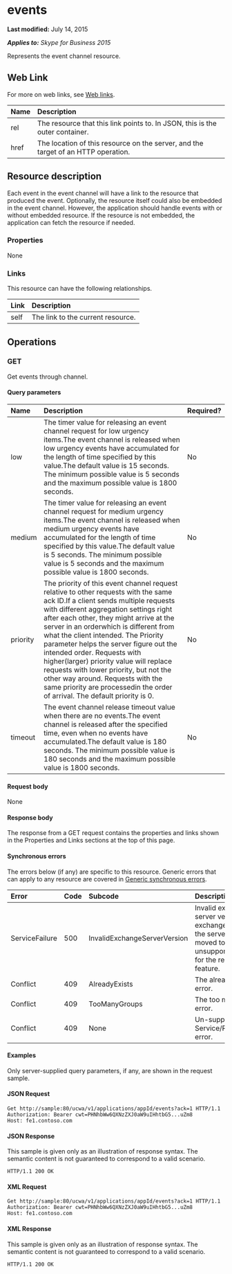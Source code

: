 
# events 

 **Last modified:** July 14, 2015

 _**Applies to:** Skype for Business 2015_

Represents the event channel resource. 

## Web Link
<a name="sectionSection0"> </a>

For more on web links, see [Web links](WebLinks.md).



|**Name**|**Description**|
|:-----|:-----|
|rel|The resource that this link points to. In JSON, this is the outer container.|
|href|The location of this resource on the server, and the target of an HTTP operation.|

## Resource description
<a name="sectionSection1"> </a>

Each event in the event channel will have a link to the resource that produced the event. Optionally, the resource itself could also be embedded in the event channel. However, the application should handle events with or without embedded resource. If the resource is not embedded, the application can fetch the resource if needed. 


### Properties

None


### Links

This resource can have the following relationships.



|**Link**|**Description**|
|:-----|:-----|
|self|The link to the current resource.|

## Operations
<a name="sectionSection2"> </a>




### GET

Get events through channel.


#### Query parameters





|**Name**|**Description**|**Required?**|
|:-----|:-----|:-----|
|low|The timer value for releasing an event channel request for low urgency items.The event channel is released when low urgency events have accumulated for the length of time specified by this value.The default value is 15 seconds. The minimum possible value is 5 seconds and the maximum possible value is 1800 seconds.|No|
|medium|The timer value for releasing an event channel request for medium urgency items.The event channel is released when medium urgency events have accumulated for the length of time specified by this value.The default value is 5 seconds. The minimum possible value is 5 seconds and the maximum possible value is 1800 seconds.|No|
|priority|The priority of this event channel request relative to other requests with the same ack ID.If a client sends multiple requests with different aggregation settings right after each other, they might arrive at the server in an orderwhich is different from what the client intended. The Priority parameter helps the server figure out the intended order. Requests with higher(larger) priority value will replace requests with lower priority, but not the other way around. Requests with the same priority are processedin the order of arrival. The default priority is 0.|No|
|timeout|The event channel release timeout value when there are no events.The event channel is released after the specified time, even when no events have accumulated.The default value is 180 seconds. The minimum possible value is 180 seconds and the maximum possible value is 1800 seconds.|No|

#### Request body

None


#### Response body

The response from a GET request contains the properties and links shown in the Properties and Links sections at the top of this page.


#### Synchronous errors

The errors below (if any) are specific to this resource. Generic errors that can apply to any resource are covered in [Generic synchronous errors](GenericSynchronousErrors.md).



|**Error**|**Code**|**Subcode**|**Description**|
|:-----|:-----|:-----|:-----|
|ServiceFailure|500|InvalidExchangeServerVersion|Invalid exchange server version.The exchange mailbox of the server might have moved to an unsupported version for the required feature.|
|Conflict|409|AlreadyExists|The already exists error.|
|Conflict|409|TooManyGroups|The too many groups error.|
|Conflict|409|None|Un-supported Service/Resource/API error.|

#### Examples

Only server-supplied query parameters, if any, are shown in the request sample.


#### JSON Request


```
Get http://sample:80/ucwa/v1/applications/appId/events?ack=1 HTTP/1.1
Authorization: Bearer cwt=PHNhbWw6QXNzZXJ0aW9uIHhtbG5...uZm8
Host: fe1.contoso.com

```


#### JSON Response

This sample is given only as an illustration of response syntax. The semantic content is not guaranteed to correspond to a valid scenario.


```
HTTP/1.1 200 OK

```


#### XML Request


```
Get http://sample:80/ucwa/v1/applications/appId/events?ack=1 HTTP/1.1
Authorization: Bearer cwt=PHNhbWw6QXNzZXJ0aW9uIHhtbG5...uZm8
Host: fe1.contoso.com

```


#### XML Response

This sample is given only as an illustration of response syntax. The semantic content is not guaranteed to correspond to a valid scenario.


```
HTTP/1.1 200 OK
									
```

